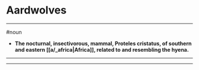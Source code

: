 # Aardwolves
---
#noun
- **The nocturnal, insectivorous, mammal, Proteles cristatus, of southern and eastern [[a/_africa|Africa]], related to and resembling the hyena.**
---
---

